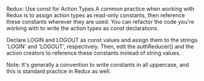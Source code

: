 Redux: Use const for Action Types
A common practice when working with Redux is to assign action types as read-only constants, then reference these constants wherever they are used. You can refactor the code you're working with to write the action types as const declarations.


Declare LOGIN and LOGOUT as const values and assign them to the strings 'LOGIN' and 'LOGOUT', respectively. Then, edit the authReducer() and the action creators to reference these constants instead of string values.

Note: It's generally a convention to write constants in all uppercase, and this is standard practice in Redux as well.

